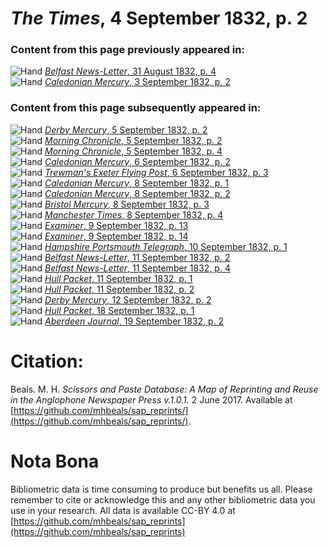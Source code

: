 # *The Times*, 4 September 1832, p. 2  
  
### Content from this page previously appeared in:  
![Hand](http://scissorsandpaste.net/wp-content/uploads/2017/06/smallhandpointer.png) [*Belfast News-Letter*, 31 August 1832, p. 4](https://mhbeals.github.io/sap_html/Belfast-News-Letter/Belfast-News-Letter-31-August-1832-p-4)  
![Hand](http://scissorsandpaste.net/wp-content/uploads/2017/06/smallhandpointer.png) [*Caledonian Mercury*, 3 September 1832, p. 2](https://mhbeals.github.io/sap_html/Caledonian-Mercury/Caledonian-Mercury-3-September-1832-p-2)  
  
### Content from this page subsequently appeared in:  
![Hand](http://scissorsandpaste.net/wp-content/uploads/2017/06/smallhandpointer.png) [*Derby Mercury*, 5 September 1832, p. 2](https://mhbeals.github.io/sap_html/Derby-Mercury/Derby-Mercury-5-September-1832-p-2)  
![Hand](http://scissorsandpaste.net/wp-content/uploads/2017/06/smallhandpointer.png) [*Morning Chronicle*, 5 September 1832, p. 2](https://mhbeals.github.io/sap_html/Morning-Chronicle/Morning-Chronicle-5-September-1832-p-2)  
![Hand](http://scissorsandpaste.net/wp-content/uploads/2017/06/smallhandpointer.png) [*Morning Chronicle*, 5 September 1832, p. 4](https://mhbeals.github.io/sap_html/Morning-Chronicle/Morning-Chronicle-5-September-1832-p-4)  
![Hand](http://scissorsandpaste.net/wp-content/uploads/2017/06/smallhandpointer.png) [*Caledonian Mercury*, 6 September 1832, p. 2](https://mhbeals.github.io/sap_html/Caledonian-Mercury/Caledonian-Mercury-6-September-1832-p-2)  
![Hand](http://scissorsandpaste.net/wp-content/uploads/2017/06/smallhandpointer.png) [*Trewman's Exeter Flying Post*, 6 September 1832, p. 3](https://mhbeals.github.io/sap_html/Trewman's-Exeter-Flying-Post/Trewman's-Exeter-Flying-Post-6-September-1832-p-3)  
![Hand](http://scissorsandpaste.net/wp-content/uploads/2017/06/smallhandpointer.png) [*Caledonian Mercury*, 8 September 1832, p. 1](https://mhbeals.github.io/sap_html/Caledonian-Mercury/Caledonian-Mercury-8-September-1832-p-1)  
![Hand](http://scissorsandpaste.net/wp-content/uploads/2017/06/smallhandpointer.png) [*Caledonian Mercury*, 8 September 1832, p. 2](https://mhbeals.github.io/sap_html/Caledonian-Mercury/Caledonian-Mercury-8-September-1832-p-2)  
![Hand](http://scissorsandpaste.net/wp-content/uploads/2017/06/smallhandpointer.png) [*Bristol Mercury*, 8 September 1832, p. 3](https://mhbeals.github.io/sap_html/Bristol-Mercury/Bristol-Mercury-8-September-1832-p-3)  
![Hand](http://scissorsandpaste.net/wp-content/uploads/2017/06/smallhandpointer.png) [*Manchester Times*, 8 September 1832, p. 4](https://mhbeals.github.io/sap_html/Manchester-Times/Manchester-Times-8-September-1832-p-4)  
![Hand](http://scissorsandpaste.net/wp-content/uploads/2017/06/smallhandpointer.png) [*Examiner*, 9 September 1832, p. 13](https://mhbeals.github.io/sap_html/Examiner/Examiner-9-September-1832-p-13)  
![Hand](http://scissorsandpaste.net/wp-content/uploads/2017/06/smallhandpointer.png) [*Examiner*, 9 September 1832, p. 14](https://mhbeals.github.io/sap_html/Examiner/Examiner-9-September-1832-p-14)  
![Hand](http://scissorsandpaste.net/wp-content/uploads/2017/06/smallhandpointer.png) [*Hampshire Portsmouth Telegraph*, 10 September 1832, p. 1](https://mhbeals.github.io/sap_html/Hampshire-Portsmouth-Telegraph/Hampshire-Portsmouth-Telegraph-10-September-1832-p-1)  
![Hand](http://scissorsandpaste.net/wp-content/uploads/2017/06/smallhandpointer.png) [*Belfast News-Letter*, 11 September 1832, p. 2](https://mhbeals.github.io/sap_html/Belfast-News-Letter/Belfast-News-Letter-11-September-1832-p-2)  
![Hand](http://scissorsandpaste.net/wp-content/uploads/2017/06/smallhandpointer.png) [*Belfast News-Letter*, 11 September 1832, p. 4](https://mhbeals.github.io/sap_html/Belfast-News-Letter/Belfast-News-Letter-11-September-1832-p-4)  
![Hand](http://scissorsandpaste.net/wp-content/uploads/2017/06/smallhandpointer.png) [*Hull Packet*, 11 September 1832, p. 1](https://mhbeals.github.io/sap_html/Hull-Packet/Hull-Packet-11-September-1832-p-1)  
![Hand](http://scissorsandpaste.net/wp-content/uploads/2017/06/smallhandpointer.png) [*Hull Packet*, 11 September 1832, p. 2](https://mhbeals.github.io/sap_html/Hull-Packet/Hull-Packet-11-September-1832-p-2)  
![Hand](http://scissorsandpaste.net/wp-content/uploads/2017/06/smallhandpointer.png) [*Derby Mercury*, 12 September 1832, p. 2](https://mhbeals.github.io/sap_html/Derby-Mercury/Derby-Mercury-12-September-1832-p-2)  
![Hand](http://scissorsandpaste.net/wp-content/uploads/2017/06/smallhandpointer.png) [*Hull Packet*, 18 September 1832, p. 1](https://mhbeals.github.io/sap_html/Hull-Packet/Hull-Packet-18-September-1832-p-1)  
![Hand](http://scissorsandpaste.net/wp-content/uploads/2017/06/smallhandpointer.png) [*Aberdeen Journal*, 19 September 1832, p. 2](https://mhbeals.github.io/sap_html/Aberdeen-Journal/Aberdeen-Journal-19-September-1832-p-2)  


# Citation: 

Beals. M. H. *Scissors and Paste Database: A Map of Reprinting and Reuse in the Anglophone Newspaper Press v.1.0.1.* 2 June 2017. Available at [https://github.com/mhbeals/sap_reprints/](https://github.com/mhbeals/sap_reprints/). 

# Nota Bona

Bibliometric data is time consuming to produce but benefits us all. Please remember to cite or acknowledge this and any other bibliometric data you use in your research. All data is available CC-BY 4.0 at [https://github.com/mhbeals/sap_reprints](https://github.com/mhbeals/sap_reprints)